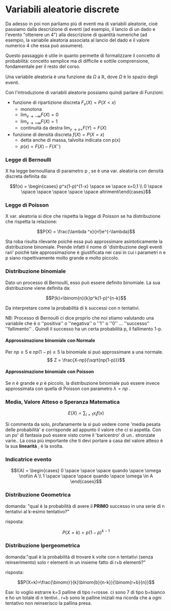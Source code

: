 # Variabili aleatorie  discrete 

Da adesso in poi non parliamo più di eventi ma di variabili aleatorie, cioè passiamo dalla descrizione di eventi (ad esempio, il lancio di un dado e l'evento "ottenere un 4") alla descrizione di quantità numeriche (ad esempio, la variabile aleatoria associata al lancio del dado e il valore numerico 4 che essa può assumere). 

Questo passaggio è utile in quanto permette di formalizzare il concetto di probabilità: concetto semplice ma di difficile e sottile comprensione, fondamentale per il resto del corso. 

Una variabile aleatoria è una funzione da $\Omega$ a $\mathbb{R}$, dove $\Omega$ è lo spazio degli eventi.

Con l'introduzione di variabili aleatorie possiamo quindi parlare di Funzioni: 

- funzione di ripartizione discreta $F_x(X) =P(X<x)$
    - monotona
    - $\lim_{x\to-\infty} F(X) = 0$
    - $\lim_{x\to+\infty} F(X) = 1$
    - continuità da destra $\lim_{y\to x+} F(Y) = F(X)$
- funzione di densità discreta  $f(X) = P(X=x)$
    - detta anche di massa, talvolta indicata con p(x)
    - $p(x) = F(X) - F(X^-)$

### Legge di Bernoulli

X ha legge bernoulliana di parametro p , se è una var. aleatoria con densità discreta definita da:

$$f(x) = \begin{cases} p^x(1-p)^{1-x} \space se \space x=0,1 \\ 0 \space \space \space \space \space \space altrimenti\end{cases}$$

### Legge di Poisson

X var. aleatoria si dice che rispetta la legge di Poisson se ha distribuzione che rispetta la relazione:

$$P(X) = \frac{\lambda ^x}{n!}e^{-\lambda}$$

Sta roba risulta rilevante poichè essa può approssimare asintoticamente la distribuzione binomiale. Prende infatti il  nome di 'distribuzione degli eventi rari' poichè tale approssimazione è giustificata nei casi in cui i parametri n e p siano rispettivamente molto grande e molto piccolo. 

### Distribuzione binomiale

Dato un processo di Bernoulli, esso può essere definito binomiale. La sua distribuzione viene definita da: 

$$P(k)=\binom{n}{k}p^k(1-p)^{n-k}$$

Da interpretare come la probabilità di k successi con n tentativi. 

NB: Processo di Bernoulli ci dice proprio che noi stiamo valutando una variabile che è o ''positiva'' o ''negativa'' o ''1'' o ''0'' ... ''successo'' ''fallimento'' . Quindi il successo ha un certa probabilità p, il fallimento 1-p.

#### Approssimazione binomiale con Normale

Per $np \ge 5$ e $np(1-p) \ge 5$ la binomiale si puó approssimare a una normale. 
$$ Z = \frac{X-np}{\sqrt{np(1-p)}}$$

#### Approssimazione binomiale con Poisson

Se $n$ è grande e $p$ è piccolo, la distribuzione binomiale può essere invece approssimata con quella di Poisson con parametro $\lambda = np$ .

### Media, Valore Atteso o Speranza Matematica

$$E(X) = \sum_{i=1} x_if(x)$$

Si commenta da solo, profanamente la si può vedere come 'media pesata delle probabilità' e corrisponde ad appunto il valore che ci si aspetta. Con un po' di fantasia può essere visto come il 'baricentro' di un.. stronzate varie..
La cosa più importante che ti devi portare a casa del valore atteso è la sua **linearità** , è la svolta.


### Indicatrice evento

$$I(A) = \begin{cases} 0 \space \space \space quando  \space \omega   \not\in A \\ 1 \space \space \space quando \space \omega \in A \end{cases}$$

### Distribuzione Geometrica

domanda: "qual è la probabilità di avere il **PRIMO** successo in una serie di n tentativi al k-esimo tentativo?"

risposta:

$$P(X=k)=p(1-p)^{k-1}$$

### Distribuzione Ipergeometrica

domanda:"qual è la probabilità di trovare k volte con n tentativi (senza reinserimento) solo r elementi in un insieme fatto di r+b elementi?"

risposta:

$$P(X=k)=\frac{\binom{r}{k}\binom{b}{n-k}}{\binom{r+b}{n}}$$

Ese: Io voglio estrarre k=3 palline di tipo r=rosse. ci sono 7 di tipo b=bianco e ho un totale di n tentivi.. r+b sono le palline iniziali ma ricorda che a ogni tentativo non reinserisco la pallina presa. 
